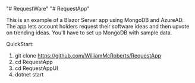 "# RequestWare" 
"# RequestApp" 

This is an example of a Blazor Server app using MongoDB and AzureAD. The app lets account holders request their software ideas and then upvote on trending ideas.
You'll have to set up MongoDB with sample data.

QuickStart:

1. git clone https://github.com/WilliamMcRoberts/RequestApp
2. cd RequestApp
3. cd RequestAppUI
4. dotnet start
